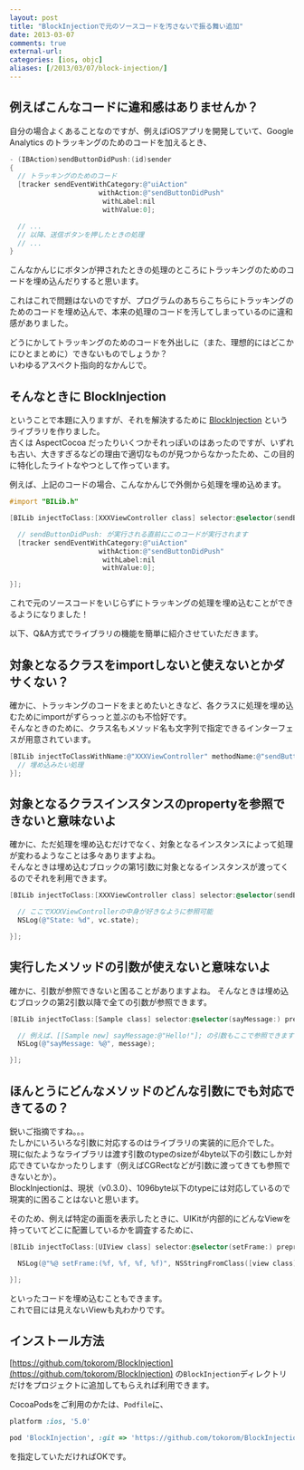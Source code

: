```yaml
---
layout: post
title: "BlockInjectionで元のソースコードを汚さないで振る舞い追加"
date: 2013-03-07
comments: true
external-url: 
categories: [ios, objc]
aliases: [/2013/03/07/block-injection/]
---
```


## 例えばこんなコードに違和感はありませんか？

自分の場合よくあることなのですが、例えばiOSアプリを開発していて、Google Analytics のトラッキングのためのコードを加えるとき、

``` objective-c
- (IBAction)sendButtonDidPush:(id)sender
{
  // トラッキングのためのコード
  [tracker sendEventWithCategory:@"uiAction"
                      withAction:@"sendButtonDidPush"
                       withLabel:nil
                       withValue:0];

  // ...
  // 以降、送信ボタンを押したときの処理
  // ...
}
```

こんなかんじにボタンが押されたときの処理のところにトラッキングのためのコードを埋め込んだりすると思います。

これはこれで問題はないのですが、プログラムのあちらこちらにトラッキングのためのコードを埋め込んで、本来の処理のコードを汚してしまっているのに違和感がありました。

どうにかしてトラッキングのためのコードを外出しに（また、理想的にはどこかにひとまとめに）できないものでしょうか？  
いわゆるアスペクト指向的なかんじで。

## そんなときに BlockInjection

ということで本題に入りますが、それを解決するために [BlockInjection](https://github.com/tokorom/BlockInjection) というライブラリを作りました。  
古くは AspectCocoa だったりいくつかそれっぽいのはあったのですが、いずれも古い、大きすぎるなどの理由で適切なものが見つからなかったため、この目的に特化したライトなやつとして作っています。

例えば、上記のコードの場合、こんなかんじで外側から処理を埋め込めます。

<!-- more -->

``` objective-c
#import "BILib.h"

[BILib injectToClass:[XXXViewController class] selector:@selector(sendButtonDidPush:) preprocess:^{

  // sendButtonDidPush: が実行される直前にこのコードが実行されます
  [tracker sendEventWithCategory:@"uiAction"
                      withAction:@"sendButtonDidPush"
                       withLabel:nil
                       withValue:0];

}];
```

これで元のソースコードをいじらずにトラッキングの処理を埋め込むことができるようになりました！

以下、Q&A方式でライブラリの機能を簡単に紹介させていただきます。

## 対象となるクラスをimportしないと使えないとかダサくない？

確かに、トラッキングのコードをまとめたいときなど、各クラスに処理を埋め込むためにimportがずらっっと並ぶのも不恰好です。  
そんなときのために、クラス名もメソッド名も文字列で指定できるインターフェスが用意されています。

``` objective-c
[BILib injectToClassWithName:@"XXXViewController" methodName:@"sendButtonDidPush:" preprocess:^{
  // 埋め込みたい処理
}];
```

## 対象となるクラスインスタンスのpropertyを参照できないと意味ないよ

確かに、ただ処理を埋め込むだけでなく、対象となるインスタンスによって処理が変わるようなことは多々ありますよね。  
そんなときは埋め込むブロックの第1引数に対象となるインスタンスが渡ってくるのでそれを利用できます。

``` objective-c
[BILib injectToClass:[XXXViewController class] selector:@selector(sendButtonDidPush:) preprocess:^(XXXViewController* vc){

  // ここでXXXViewControllerの中身が好きなように参照可能
  NSLog(@"State: %d", vc.state);

}];
```

## 実行したメソッドの引数が使えないと意味ないよ

確かに、引数が参照できないと困ることがありますよね。
そんなときは埋め込むブロックの第2引数以降で全ての引数が参照できます。

``` objective-c
[BILib injectToClass:[Sample class] selector:@selector(sayMessage:) preprocess:^(Sample* sample, NSString* message){

  // 例えば、[[Sample new] sayMessage:@"Hello!"]; の引数もここで参照できます
  NSLog(@"sayMessage: %@", message);

}];
```

## ほんとうにどんなメソッドのどんな引数にでも対応できてるの？

鋭いご指摘ですね。。。  
たしかにいろいろな引数に対応するのはライブラリの実装的に厄介でした。  
現に似たようなライブラリは渡す引数のtypeのsizeが4byte以下の引数にしか対応できていなかったりします（例えばCGRectなどが引数に渡ってきても参照できないとか）。  
BlockInjectionは、現状（v0.3.0）、1096byte以下のtypeには対応しているので現実的に困ることはないと思います。  

そのため、例えば特定の画面を表示したときに、UIKitが内部的にどんなViewを持っていてどこに配置しているかを調査するために、

``` objective-c
[BILib injectToClass:[UIView class] selector:@selector(setFrame:) preprocess:^(UIView* view, CGRect frame){

  NSLog(@"%@ setFrame:(%f, %f, %f, %f)", NSStringFromClass([view class]), frame.origin.x, frame.origin.y, frame.size.width, frame.size.height);

}];
```

といったコードを埋め込むこともできます。  
これで目には見えないViewも丸わかりです。

## インストール方法

[https://github.com/tokorom/BlockInjection](https://github.com/tokorom/BlockInjection)
の`BlockInjection`ディレクトリだけをプロジェクトに追加してもらえれば利用できます。


CocoaPodsをご利用のかたは、`Podfile`に、

``` ruby
platform :ios, '5.0'

pod 'BlockInjection', :git => 'https://github.com/tokorom/BlockInjection.git'
```

を指定していただければOKです。
